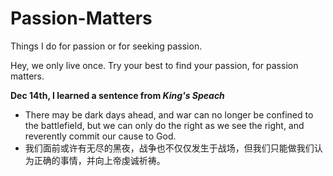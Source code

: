 # Passion-Matters
Things I do for passion or for seeking passion.

Hey, we only live once. Try your best to find your passion, for passion matters.

**Dec 14th, I learned a sentence from *King's Speach***

- There may be dark days ahead, and war can no longer be confined to the battlefield, but we can only do the right as we see the right, and reverently commit our cause to God.
- 我们面前或许有无尽的黑夜，战争也不仅仅发生于战场，但我们只能做我们认为正确的事情，并向上帝虔诚祈祷。 
